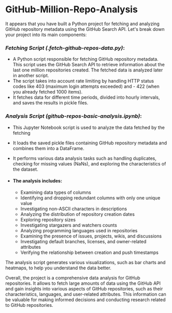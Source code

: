 # GitHub-Million-Repo-Analysis

It appears that you have built a Python project for fetching and analyzing GitHub repository metadata using the GitHub Search API. Let's break down your project into its main components:

### _Fetching Script (.fetch-github-repos-data.py)_:
- A Python script responsible for fetching GitHub repository metadata. This script uses the GitHub Search API to  retrieve information about the last one million repositories created. The fetched data is analyzed later in another script.
- The script takes into account rate limiting by handling HTTP status codes like 403 (maximum login attempts exceeded) and - 422 (when you already fetched 1000 items).
- It fetches data for different time periods, divided into hourly intervals, and saves the results in pickle files.

### _Analysis Script (github-repos-basic-analysis.ipynb)_:
- This Jupyter Notebook script is used to analyze the data fetched by the fetching 
- It loads the saved pickle files containing GitHub repository metadata and combines them into a DataFrame.
- It performs various data analysis tasks such as handling duplicates, checking for missing values (NaNs), and exploring the characteristics of the dataset.

- #### The analysis includes:
    - Examining data types of columns
    - Identifying and dropping redundant columns with only one unique value
    - Investigating non-ASCII characters in descriptions
    - Analyzing the distribution of repository creation dates
    - Exploring repository sizes
    - Investigating stargazers and watchers counts
    - Analyzing programming languages used in repositories
    - Examining the presence of issues, projects, wikis, and discussions
    - Investigating default branches, licenses, and owner-related attributes
    - Verifying the relationship between creation and push timestamps

The analysis script generates various visualizations, such as bar charts and heatmaps, to help you understand the data better.

Overall, the project is a comprehensive data analysis for GitHub repositories. It allows to fetch large amounts of data using the GitHub API and gain insights into various aspects of GitHub repositories, such as their characteristics, languages, and user-related attributes. This information can be valuable for making informed decisions and conducting research related to GitHub repositories.

